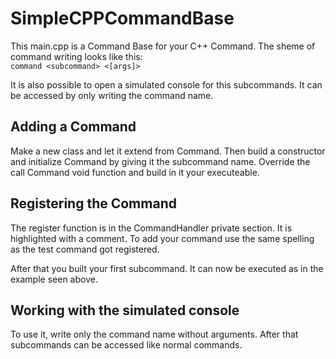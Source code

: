 SimpleCPPCommandBase
====================

This main.cpp is a Command Base for your C++ Command. The sheme of command writing looks like this:<br>
``command <subcommand> <[args]>``

It is also possible to open a simulated console for this subcommands. It can be accessed by only writing the command name.


Adding a Command
----------------
Make a new class and let it extend from Command. Then build a constructor and initialize Command by giving it the subcommand name.
Override the call Command void function and build in it your executeable.

Registering the Command
---------------------
The register function is in the CommandHandler private section. It is highlighted with a comment.
To add your command use the same spelling as the test command got registered.

After that you built your first subcommand. It can now be executed as in the example seen above.

Working with the simulated console
----------------------------
To use it, write only the command name without arguments. After that subcommands can be accessed like normal commands.
